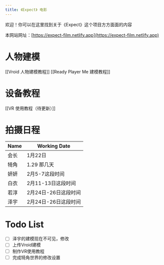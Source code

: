 ```yaml
---
title: 《Expect》 电影
---
```

欢迎！你可以在这里找到关于《Expect》这个项目方方面面的内容

本网站网址：[https://expect-film.netlify.app](https://expect-film.netlify.app)

# 人物建模

[[Vroid 人物建模教程]]
[[Ready Player Me 建模教程]]

# 设备教程
[[VR 使用教程（待更新）]]

# 拍摄日程

| Name | Working Date |
| ---- | ---- |
| 会长 | 1月22日 |
| 犄角 | 1.29 那几天 |
| 妍妍 | 2月5-7这段时间 |
| 白衣 | 2月11-13日这段时间 |
| 若淳 | 2月24日-26日这段时间 |
| 泽宇 | 2月24日-26日这段时间 |

# Todo List

- [ ] 泽宇的建模现在不可见，修改
- [ ] 上传Vroid建模
- [ ] 制作VR使用教程
- [ ] 完成犄角世界的修改设置